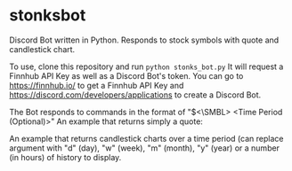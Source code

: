 # stonksbot
Discord Bot written in Python. Responds to stock symbols with quote and candlestick chart.

To use, clone this repository and run `python stonks_bot.py`
It will request a Finnhub API Key as well as a Discord Bot's token.
You can go to https://finnhub.io/ to get a Finnhub API Key and https://discord.com/developers/applications to create a Discord Bot.

The Bot responds to commands in the format of "$<\SMBL> <Time Period (Optional)>"
An example that returns simply a quote:

An example that returns candlestick charts over a time period (can replace argument with "d" (day), "w" (week), "m" (month), "y" (year) or a number (in hours) of history to display.
